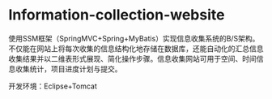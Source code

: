 # Information-collection-website

使用SSM框架（SpringMVC+Spring+MyBatis）实现信息收集系统的B/S架构。不仅能在网站上将每次收集的信息结构化地存储在数据库，还能自动化的汇总信息收集结果并以二维表形式展现、简化操作步骤。信息收集网站可用于空间、时间信息收集统计，项目进度计划与提交。

开发环境：Eclipse+Tomcat
